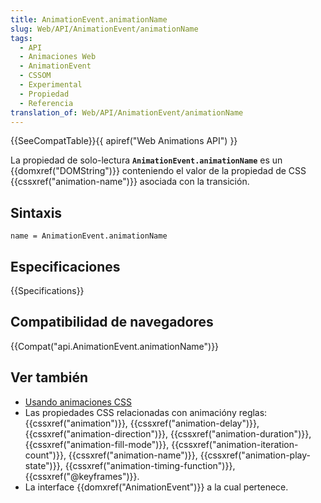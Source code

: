 ```yaml
---
title: AnimationEvent.animationName
slug: Web/API/AnimationEvent/animationName
tags:
  - API
  - Animaciones Web
  - AnimationEvent
  - CSSOM
  - Experimental
  - Propiedad
  - Referencia
translation_of: Web/API/AnimationEvent/animationName
---
```


{{SeeCompatTable}}{{ apiref("Web Animations API") }}

La propiedad de solo-lectura **`AnimationEvent.animationName`** es un {{domxref("DOMString")}} conteniendo el valor de la propiedad de CSS {{cssxref("animation-name")}} asociada con la transición.

## Sintaxis

```
name = AnimationEvent.animationName
```

## Especificaciones

{{Specifications}}

## Compatibilidad de navegadores

{{Compat("api.AnimationEvent.animationName")}}

## Ver también

- [Usando animaciones CSS](/es/docs/CSS/Using_CSS_animations)
- Las propiedades CSS relacionadas con animacióny reglas: {{cssxref("animation")}}, {{cssxref("animation-delay")}}, {{cssxref("animation-direction")}}, {{cssxref("animation-duration")}}, {{cssxref("animation-fill-mode")}}, {{cssxref("animation-iteration-count")}}, {{cssxref("animation-name")}}, {{cssxref("animation-play-state")}}, {{cssxref("animation-timing-function")}}, {{cssxref("@keyframes")}}.
- La interface {{domxref("AnimationEvent")}} a la cual pertenece.
